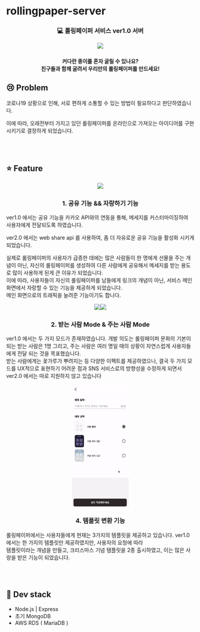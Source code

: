 # rollingpaper-server

  <h3><p align="center">
  💻 롤링페이퍼 서비스 ver1.0 서버
  </p></h3>
  <p align="center"><img src="https://github.com/dong149/rollingpaper-server/blob/develop/rollingpaper.gif" width="30%"/></p>
  <h4><p align="center">
  커다란 종이를 혼자 굴릴 수 있나요?<br/>
  친구들과 함께 굴려서 우리만의 롤링페이퍼를 만드세요!
  </p></h4>

  

  ## 😢 Problem

  코로나19 상황으로 인해, 서로 편하게 소통할 수 있는 방법이 필요하다고 판단하였습니다.<br/>

  이에 따라, 오래전부터 가지고 있던 롤링페이퍼를 온라인으로 가져오는 아이디어를 구현시키기로 결정하게 되었습니다.

  

  <br/><br/>


  ## ⭐️ Feature
  
   <p align="center"><img src="https://github.com/dong149/rollingpaper-server/blob/develop/rollingpaper_announce.gif" width="30%"/></p>
  <h3><p align="center">
  1. 공유 기능 && 자랑하기 기능
  </p></h3>
  
  ver1.0 에서는 공유 기능을 카카오 API와의 연동을 통해, 메세지를 커스터마이징하여
  사용자에게 전달되도록 하였습니다.

  ver2.0 에서는 web share api 를 사용하여, 좀 더 자유로운 공유 기능을 활성화 시키게 되었습니다.
    
  실제로 롤링페이퍼의 사용자가 급증한 데에는 많은 사람들이 한 명에게 선물을 주는 개념이 아닌, 자신의 롤링페이퍼를 생성하여 다른 사람에게 공유해서 메세지를 받는 용도로 많이 사용하게 된게 큰 이유가 되었습니다.
  <br/>
  이에 따라, 사용자들이 자신의 롤링페이퍼를 남들에게 링크의 개념이 아닌, 서비스 메인 화면에서 자랑할 수 있는 기능을 제공하게 되었습니다.
  <br/>
  메인 화면으로의 트래픽을 늘려준 기능이기도 합니다.


  <p align="center"><img src="https://github.com/dong149/rollingpaper-server/blob/develop/rollingpaper_main.gif" width="30%"/><img src="https://github.com/dong149/rollingpaper-server/blob/develop/rollingpaper_detail.gif" width="30%"/></p>
  <h3><p align="center">
  2. 받는 사람 Mode & 주는 사람 Mode
  </p></h3>
  
  ver1.0 에서는 두 가지 모드가 존재하였습니다. 개발 의도는 롤링페이퍼 문화의 기본이 되는 받는 사람은 1명 그리고, 주는 사람은 여러 명일 때의 상황이 자연스럽게 사용자들에게 전달 되는 것을 목표했습니다.
  <br/>
  받는 사람에게는 꽃가루가 뿌려지는 등 다양한 이펙트를 제공하였으나,
  결국 두 가지 모드를 UX적으로 표현하기 어려운 점과 SNS 서비스로의 방향성을 수정하게 되면서 ver2.0 에서는 따로 지원하지 않고 있습니다


  <p align="center"><img src="https://github.com/dong149/rollingpaper-server/blob/develop/rollingpaper_template.gif" width="30%"/></p>
  <h3><p align="center">
  4. 템플릿 변환 기능
  </p></h3>
  
  롤링페이퍼에서는 사용자들에게 현재는 3가지의 템플릿을 제공하고 있습니다.
  ver1.0에서는 한 가지의 템플릿만 제공하였지만, 사용자의 요청에 따라
  <br/>템플릿이라는 개념을 만들고, 크리스마스 기념 템플릿을 2종 출시하였고, 이는 많은 사랑을 받은 기능이 되었습니다.

<br/><br/>

## 🔨 Dev stack

- Node.js | Express
- 초기 MongoDB
- AWS RDS ( MariaDB )

<br/><br/>

